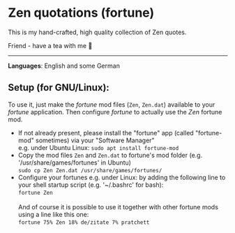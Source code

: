 # Zen quotations (fortune)

This is my hand-crafted, high quality collection of Zen quotes.

Friend - have a tea with me 🙏

---
**Languages**: English and some German

Setup (for GNU/Linux):
-
To use it, just make the *fortune* mod files (`Zen`, `Zen.dat`) available to your *fortune* application.
Then configure *fortune* to actually use the _Zen_ fortune mod.

- If not already present, please install the "fortune" app (called "fortune-mod" sometimes) via your "Software Manager"<br/>
  e.g. under Ubuntu Linux: `sudo apt install fortune-mod`
- Copy the mod files `Zen` and `Zen.dat` to fortune's mod folder (e.g. '/usr/share/games/fortunes' in Ubuntu)<br/>
  `sudo cp Zen Zen.dat /usr/share/games/fortunes/`
- Configure your fortunes 
  e.g. under Linux: by adding the following line to your shell startup script (e.g. '~/.bashrc' for bash):<br/>
  `fortune Zen`<br/><br/>
  And of course it is possible to use it together with other fortune mods using a line like this one:<br/>
  `fortune 75% Zen 18% de/zitate 7% pratchett`


